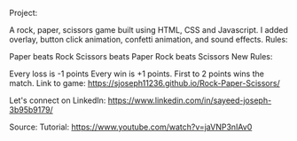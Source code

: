 Project:

A rock, paper, scissors game built using HTML, CSS and Javascript. I added overlay, button click animation, confetti animation, and sound effects.
Rules:

Paper beats Rock
Scissors beats Paper
Rock beats Scissors
New Rules:

Every loss is -1 points
Every win is +1 points.
First to 2 points wins the match.
Link to game: https://sjoseph11236.github.io/Rock-Paper-Scissors/

Let's connect on LinkedIn: https://www.linkedin.com/in/sayeed-joseph-3b95b9179/

Source: Tutorial: https://www.youtube.com/watch?v=jaVNP3nIAv0